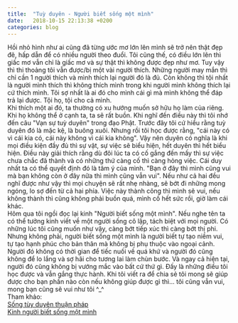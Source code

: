 ```yaml
---
title:  "Tuỳ duyên - Người biết sống một mình"
date:   2018-10-15 22:13:38 +0200
categories: blog
---
```

Hồi nhỏ hình như ai cũng đã từng ước mơ lớn lên mình sẽ trở nên thật đẹp đẽ, hấp dẫn để có nhiều người theo đuổi. Tôi cũng thế, có điều lớn lên thì giấc mơ vẫn chỉ là giấc mơ và sự thật thì không được đẹp như mơ. Tuy vậy thì thi thoảng tôi vẫn được/bị một vài người thích. Những người may mắn thì chỉ cần 1 người thích và mình thích lại người đó là đủ. Còn không thì tội nhất là người mình thích thì không thích mình trong khi người mình không thích lại cứ thích mình. Tôi sợ nhất là ai đó cho mình cái gì mà mình không thể đáp trả lại được. Tội họ, tội cho cả mình.  
Khi thích một ai đó, ta thường có xu hướng muốn sở hữu họ làm của riêng. Khi họ không thể ở cạnh ta, ta sẽ rất buồn. Khi nghĩ đến điều này thì tôi nhớ đến câu "Vạn sự tuỳ duyên" trong đạo Phật. Trước đây tôi cứ hiểu rằng tuỳ duyên đó là mặc kệ, là buông xuôi. Nhưng rồi tôi học được rằng, "cái này có vì cái kia có, cái này không vì cái kia không". Vậy nên duyên có nghĩa là khi mọi điều kiện đầy đủ thì sự vật, sự việc sẽ biểu hiện, hết duyên thì hết biểu hiện. Điều này giải thích rằng dù đôi lúc ta có cố gắng đến mấy thì sự việc chưa chắc đã thành và có những thứ càng cố thì càng hỏng việc. Cái duy nhất ta có thể quyết định đó là tâm ý của mình. "Bạn ở đây thì mình cũng vui mà bạn không còn ở đây nữa thì mình cũng vẫn vui". Nếu như cả hai đều nghĩ được như vậy thì mọi chuyện sẽ rất nhẹ nhàng, sẽ bớt đi những mong ngóng, lo sợ đến từ cả hai phía. Việc này thành công thì mình sẽ vui, nếu không thành thì cũng không phải buồn quá, mình cố hết sức rồi, giờ làm cái khác.  
Hôm qua tôi ngồi đọc lại kinh "Người biết sống một mình". Nếu nghe tên ta có thể tưởng kinh viết về một người sống cô lập, tách biệt với mọi người. Có những lúc tôi cũng muốn như vậy, càng bớt tiếp xúc thì càng bớt thị phi. Nhưng không phải, người biết sống một mình là người biết tự tạo niềm vui, tự tạo hạnh phúc cho bản thân mà không bị phụ thuộc vào ngoại cảnh. Người đó không có thời gian để tiếc nuối về quá khứ và người đó cũng không để lo lắng và sợ hãi cho tương lai làm chùn bước. Và ngay cả hiện tại, người đó cũng không bị vướng mắc vào bất cứ thứ gì. Đấy là những điều tôi học được và vẫn gắng thực hành. Khi tôi viết ra để chia sẻ tôi mong sẽ giúp được cho bạn phần nào còn nếu không giúp được gì thì... tôi cũng vẫn vui, mong bạn cũng sẽ vui như tôi ^_^  
Tham khảo:  
[Sống tùy duyên thuận pháp](https://thuvienhoasen.org/a26600/song-tuy-duyen-thuan-phap)  
[Kinh người biết sống một mình](https://langmai.org/…/kinh-v…/kinh-nguoi-biet-song-mot-minh/)